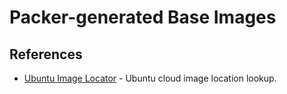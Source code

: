 # Packer-generated Base Images

## References

*   [Ubuntu Image Locator](https://cloud-images.ubuntu.com/locator/) - Ubuntu cloud image location lookup.
